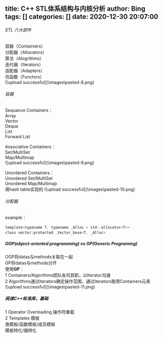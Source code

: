 title: C++ STL体系结构与内核分析
author: Bing
tags: []
categories: []
date: 2020-12-30 20:07:00
---
###### STL 六大部件
容器（Containiers）  
分配器（Allocators）  
算法（Alogrithms）  
迭代器（Iterators）  
适配器（Adapters）  
仿函数（Functors）  
![upload successful](\\images\pasted-8.png\)  

###### 容器  
Sequance Containers：  
Array  
Vector  
Deque  
List  
Forward List  

Associative Containers：  
Set/MultiSet   
Map/Multimap    
![upload successful](\\images\pasted-9.png\)  

Unordered Containers：  
Unordered Set/MultiSet  
Unordered Map/Multimap  
用hash table实现的
![upload successful](\\images\pasted-10.png\)  

###### 分配器  
example：  
```c  
template<typename T, typename _Alloc = std::allocator<T>>
class vector:protected _Vector_base<T, _Alloc>
```  

##### OOP(object-oriented programming) vs GP(Generic Programing)  
OOP将datas与methods关联在一起  
GP将datas与methods分开  
使用**GP**：  
1 Containers/Algorithms团队各司其职，以Iterator沟通  
2 Algorithms通过Iterators确定操作范围，通过Iterators取用Containers元素  
![upload successful](\\images\pasted-11.png\)

##### 阅读C++标准库，基础  
1 Operator Overloading 操作符重载  
2 Templates 模板  
类模板/函数模板/成员模板  
模板特化/偏特化  






